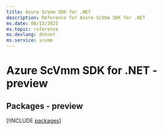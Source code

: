 ```yaml
---
title: Azure ScVmm SDK for .NET
description: Reference for Azure ScVmm SDK for .NET
ms.date: 08/13/2025
ms.topic: reference
ms.devlang: dotnet
ms.service: scvmm
---
```

# Azure ScVmm SDK for .NET - preview
## Packages - preview
[!INCLUDE [packages](scvmm-index.md)]